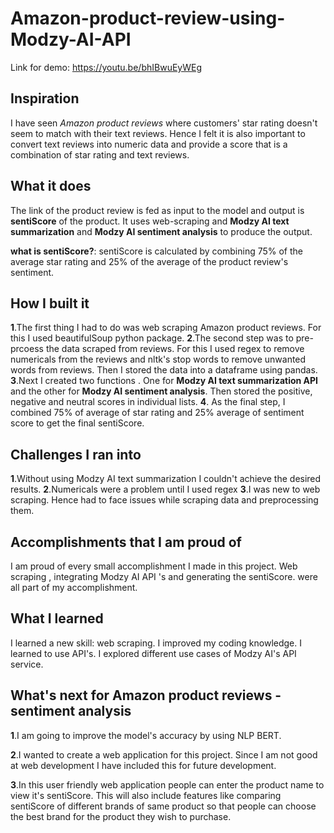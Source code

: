 # Amazon-product-review-using-Modzy-AI-API

Link for demo: https://youtu.be/bhIBwuEyWEg
## Inspiration
I have seen _Amazon product reviews_ where customers' star rating doesn't seem to match with their text reviews. Hence I felt it is also important to convert text reviews into numeric data and provide a score that is a combination of star rating and text reviews.

## What it does
The link of the product review is fed as input to the model and output is **sentiScore** of the product. It uses web-scraping and **Modzy AI text summarization** and **Modzy AI sentiment analysis** to produce the output.

**what is sentiScore?**:
           sentiScore is calculated by combining 75% of the average star rating and 25% of the average of the product review's sentiment.

## How I built it
**1**.The first thing I had to do was web scraping Amazon product reviews. For this I used beautifulSoup python package.
**2**.The second step was to pre-prcoess the data scraped from reviews. For this I used regex to remove numericals from the reviews and nltk's stop words to remove unwanted words from reviews. Then I stored the data into a dataframe using pandas.
**3**.Next I created two functions . One for **Modzy AI text summarization API** and the other for **Modzy AI sentiment analysis**. Then stored the positive, negative and neutral scores in individual lists.
**4**. As the final step, I combined 75% of average of star rating and 25% average of sentiment score to get the final sentiScore.

## Challenges I ran into
**1**.Without using Modzy AI text summarization I couldn't achieve the desired results.
**2**.Numericals were a problem until I used regex
**3**.I was new to web scraping. Hence had to face issues while scraping data and preprocessing them.

## Accomplishments that I am proud of
I am proud of every small accomplishment I made in this project. Web scraping , integrating Modzy AI API 's and generating the sentiScore. were all part of my accomplishment.

## What I learned
I learned a new skill: web scraping. 
I improved my coding knowledge. 
I learned to use API's.
I explored different use cases of Modzy AI's API service.

## What's next for Amazon product reviews - sentiment analysis
**1**.I am going to improve the model's accuracy by using NLP BERT. 

**2**.I wanted to create a web application for this project. Since I am not good at web development I have included this for future development. 

**3**.In this user friendly web  application people can enter the product name to view it's sentiScore. This will also include features like comparing sentiScore of different brands of same product so that people can choose the best brand for the product they wish to purchase.
